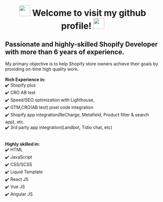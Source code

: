 <h1 align="center">
    <img src="https://media.giphy.com/media/hvRJCLFzcasrR4ia7z/giphy.gif" width="35">
    Welcome to visit my github profile!
    <img src="https://media.giphy.com/media/hvRJCLFzcasrR4ia7z/giphy.gif" width="35">
</h1>

## **Passionate and highly-skilled Shopify Developer with more than 6 years of experience.**

<div>
My primary objective is to help Shopify store owners achieve their goals by providing on-time high quality work.
</br>
</br>
<strong>Rich Experience in:</strong>
</br>
 ✔️ Shopify plus
 </br>
 ✔️ CRO AB test
 </br>
 ✔️ Speed/SEO optimization with Lighthouse, 
 </br>
 ✔️ GTM,CRO(AB test) pixel code integration
 </br>
 ✔️ Shopify app integration(ReCharge, Metafield, Product filter & search app), etc.
 </br>
 ✔️ 3rd party app integration(Landbot, Tidio chat, etc)
 </br>
 </br>

<strong>Highly skilled in:</strong>
</br>
 ✔️ HTML
 </br>
 ✔️ JavaScript
 </br>
 ✔️ CSS/SCSS
 </br>
 ✔️ Liquid Template
 </br>
 ✔️ React JS
 </br>
 ✔️ Vue JS
 </br>
 ✔️ Angular JS
 </br>
 </br>

</div>

